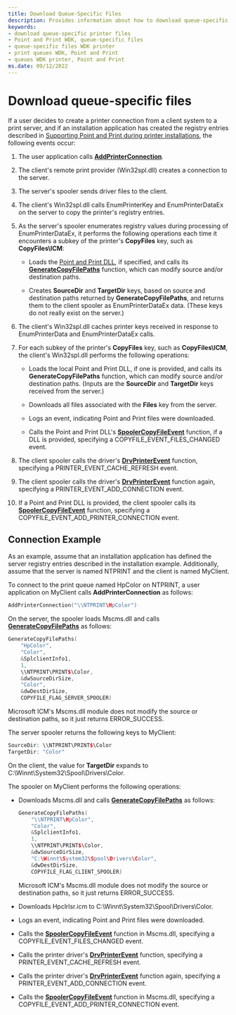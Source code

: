 ```yaml
---
title: Download Queue-Specific Files
description: Provides information about how to download queue-specific files.
keywords:
- download queue-specific printer files
- Point and Print WDK, queue-specific files
- queue-specific files WDK printer
- print queues WDK, Point and Print
- queues WDK printer, Point and Print
ms.date: 09/12/2022
---
```


# Download queue-specific files

If a user decides to create a printer connection from a client system to a print server, and if an installation application has created the registry entries described in [Supporting Point and Print during printer installations](supporting-point-and-print-during-printer-installations.md), the following events occur:

1. The user application calls [**AddPrinterConnection**](/windows/win32/printdocs/addprinterconnection).

1. The client's remote print provider (Win32spl.dll) creates a connection to the server.

1. The server's spooler sends driver files to the client.

1. The client's Win32spl.dll calls EnumPrinterKey and EnumPrinterDataEx on the server to copy the printer's registry entries.

1. As the server's spooler enumerates registry values during processing of EnumPrinterDataEx, it performs the following operations each time it encounters a subkey of the printer's **CopyFiles** key, such as **CopyFiles\\ICM**:

    - Loads the [Point and Print DLL](point-and-print-dlls.md), if specified, and calls its [**GenerateCopyFilePaths**](/windows-hardware/drivers/ddi/winsplp/nf-winsplp-generatecopyfilepaths) function, which can modify source and/or destination paths.

    - Creates **SourceDir** and **TargetDir** keys, based on source and destination paths returned by **GenerateCopyFilePaths**, and returns them to the client spooler as EnumPrinterDataEx data. (These keys do not really exist on the server.)

1. The client's Win32spl.dll caches printer keys received in response to EnumPrinterData and EnumPrinterDataEx calls.

1. For each subkey of the printer's **CopyFiles** key, such as **CopyFiles\\ICM**, the client's Win32spl.dll performs the following operations:

    - Loads the local Point and Print DLL, if one is provided, and calls its **GenerateCopyFilePaths** function, which can modify source and/or destination paths. (Inputs are the **SourceDir** and **TargetDir** keys received from the server.)

    - Downloads all files associated with the **Files** key from the server.

    - Logs an event, indicating Point and Print files were downloaded.

    - Calls the Point and Print DLL's [**SpoolerCopyFileEvent**](/windows-hardware/drivers/ddi/winsplp/nf-winsplp-spoolercopyfileevent) function, if a DLL is provided, specifying a COPYFILE_EVENT_FILES_CHANGED event.

1. The client spooler calls the driver's [**DrvPrinterEvent**](/windows-hardware/drivers/ddi/winddiui/nf-winddiui-drvprinterevent) function, specifying a PRINTER_EVENT_CACHE_REFRESH event.

1. The client spooler calls the driver's [**DrvPrinterEvent**](/windows-hardware/drivers/ddi/winddiui/nf-winddiui-drvprinterevent) function again, specifying a PRINTER_EVENT_ADD_CONNECTION event.

1. If a Point and Print DLL is provided, the client spooler calls its [**SpoolerCopyFileEvent**](/windows-hardware/drivers/ddi/winsplp/nf-winsplp-spoolercopyfileevent) function, specifying a COPYFILE_EVENT_ADD_PRINTER_CONNECTION event.

## Connection Example

As an example, assume that an installation application has defined the server registry entries described in the installation example. Additionally, assume that the server is named NTPRINT and the client is named MyClient.

To connect to the print queue named HpColor on NTPRINT, a user application on MyClient calls **AddPrinterConnection** as follows:

```cpp
AddPrinterConnection("\\NTPRINT\HpColor")
```

On the server, the spooler loads Mscms.dll and calls [**GenerateCopyFilePaths**](/windows-hardware/drivers/ddi/winsplp/nf-winsplp-generatecopyfilepaths) as follows:

```cpp
GenerateCopyFilePaths(
    "HpColor",
    "Color",
    &SplclientInfo1,
    1,
    \\NTPRINT\PRINT$\Color,
    &dwSourceDirSize,
    "Color",
    &dwDestDirSize,
    COPYFILE_FLAG_SERVER_SPOOLER)
```

Microsoft ICM's Mscms.dll module does not modify the source or destination paths, so it just returns ERROR_SUCCESS.

The server spooler returns the following keys to MyClient:

```cpp
SourceDir: \\NTPRINT\PRINT$\Color
TargetDir: "Color"
```

On the client, the value for **TargetDir** expands to C:\\Winnt\\System32\\Spool\\Drivers\\Color.

The spooler on MyClient performs the following operations:

- Downloads Mscms.dll and calls [**GenerateCopyFilePaths**](/windows-hardware/drivers/ddi/winsplp/nf-winsplp-generatecopyfilepaths) as follows:

    ```cpp
    GenerateCopyFilePaths(
        "\\NTPRINT\HpColor",
        "Color",
        &SplclientInfo1,
        1,
        \\NTPRINT\PRINT$\Color,
        &dwSourceDirSize,
        "C:\Winnt\System32\Spool\Drivers\Color",
        &dwDestDirSize,
        COPYFILE_FLAG_CLIENT_SPOOLER)
    ```

    Microsoft ICM's Mscms.dll module does not modify the source or destination paths, so it just returns ERROR_SUCCESS.

- Downloads Hpclrlsr.icm to C:\\Winnt\\System32\\Spool\\Drivers\\Color.

- Logs an event, indicating Point and Print files were downloaded.

- Calls the [**SpoolerCopyFileEvent**](/windows-hardware/drivers/ddi/winsplp/nf-winsplp-spoolercopyfileevent) function in Mscms.dll, specifying a COPYFILE_EVENT_FILES_CHANGED event.

- Calls the printer driver's [**DrvPrinterEvent**](/windows-hardware/drivers/ddi/winddiui/nf-winddiui-drvprinterevent) function, specifying a PRINTER_EVENT_CACHE_REFRESH event.

- Calls the printer driver's [**DrvPrinterEvent**](/windows-hardware/drivers/ddi/winddiui/nf-winddiui-drvprinterevent) function again, specifying a PRINTER_EVENT_ADD_CONNECTION event.

- Calls the [**SpoolerCopyFileEvent**](/windows-hardware/drivers/ddi/winsplp/nf-winsplp-spoolercopyfileevent) function in Mscms.dll, specifying a COPYFILE_EVENT_ADD_PRINTER_CONNECTION event.
